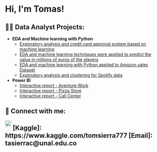 <h1>Hi, I'm Tomas!</h1>

<h2>👨‍💻 Data Analyst Projects:</h2>

- <b>EDA and Machine learning with Python</b>
  - [Exploratory analysis and credit card approval system based on machine learning](https://github.com/tomsierra77/Credit_card_project)
  - [EDA and machine learning techniques were applied to predict the value in millions of euros of the players](https://github.com/tomsierra77/Fifa_21_project)
  - [EDA and machine learning with Python applied to Amazon sales Dataset](https://github.com/tomsierra77/Amazon_sales_project)
  - [Exploratory analysis and clustering for Spotify data](https://github.com/tomsierra77/Spotify_project)
- <b>Power BI</b>
  - [Interactive report - Aventure Work](https://github.com/tomsierra77/Adventure_report_power_BI)
  - [Interactive report - Pizza Store](https://github.com/tomsierra77/Pizza_report_Power_BI)
  - [Interactive report - Call Center](https://github.com/tomsierra77/Call_center_project/)

<h2> 🤳 Connect with me: 
</h2>

[<img align="left" alt="Tomas Sierra | LinkedIn" width="22px" src="https://cdn.jsdelivr.net/npm/simple-icons@v3/icons/linkedin.svg" />][linkedin]

[linkedin]: https://www.linkedin.com/in/tomas-sierra-data-analyst/

<h2>
  [Kaggle]: https://www.kaggle.com/tomsierra777
  [Email]: tasierrac@unal.edu.co
</h2>

